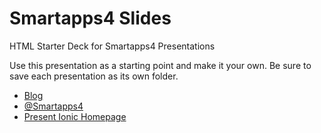 
Smartapps4 Slides
=============

HTML Starter Deck for Smartapps4 Presentations

Use this presentation as a starting point and make it your own. Be sure to save each presentation as its own folder.


 - [Blog](http://www.blog.smartapps4.com)
 - [@Smartapps4](https://twitter.com/Smartapps4)
 - [Present Ionic Homepage](http://ionicframework.com/present-ionic/)